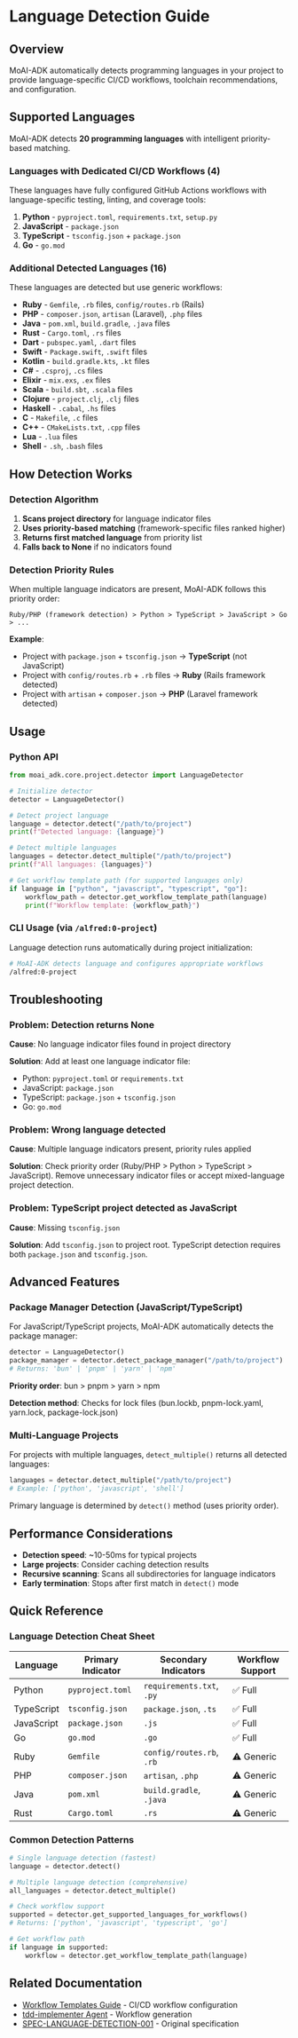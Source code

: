 # Language Detection Guide

## Overview

MoAI-ADK automatically detects programming languages in your project to provide language-specific CI/CD workflows, toolchain recommendations, and configuration.

## Supported Languages

MoAI-ADK detects **20 programming languages** with intelligent priority-based matching.

### Languages with Dedicated CI/CD Workflows (4)

These languages have fully configured GitHub Actions workflows with language-specific testing, linting, and coverage tools:

1. **Python** - `pyproject.toml`, `requirements.txt`, `setup.py`
2. **JavaScript** - `package.json`
3. **TypeScript** - `tsconfig.json` + `package.json`
4. **Go** - `go.mod`

### Additional Detected Languages (16)

These languages are detected but use generic workflows:

- **Ruby** - `Gemfile`, `.rb` files, `config/routes.rb` (Rails)
- **PHP** - `composer.json`, `artisan` (Laravel), `.php` files
- **Java** - `pom.xml`, `build.gradle`, `.java` files
- **Rust** - `Cargo.toml`, `.rs` files
- **Dart** - `pubspec.yaml`, `.dart` files
- **Swift** - `Package.swift`, `.swift` files
- **Kotlin** - `build.gradle.kts`, `.kt` files
- **C#** - `.csproj`, `.cs` files
- **Elixir** - `mix.exs`, `.ex` files
- **Scala** - `build.sbt`, `.scala` files
- **Clojure** - `project.clj`, `.clj` files
- **Haskell** - `.cabal`, `.hs` files
- **C** - `Makefile`, `.c` files
- **C++** - `CMakeLists.txt`, `.cpp` files
- **Lua** - `.lua` files
- **Shell** - `.sh`, `.bash` files

## How Detection Works

### Detection Algorithm

1. **Scans project directory** for language indicator files
2. **Uses priority-based matching** (framework-specific files ranked higher)
3. **Returns first matched language** from priority list
4. **Falls back to None** if no indicators found

### Detection Priority Rules

When multiple language indicators are present, MoAI-ADK follows this priority order:

```
Ruby/PHP (framework detection) > Python > TypeScript > JavaScript > Go > ...
```

**Example**:
- Project with `package.json` + `tsconfig.json` → **TypeScript** (not JavaScript)
- Project with `config/routes.rb` + `.rb` files → **Ruby** (Rails framework detected)
- Project with `artisan` + `composer.json` → **PHP** (Laravel framework detected)

## Usage

### Python API

```python
from moai_adk.core.project.detector import LanguageDetector

# Initialize detector
detector = LanguageDetector()

# Detect project language
language = detector.detect("/path/to/project")
print(f"Detected language: {language}")

# Detect multiple languages
languages = detector.detect_multiple("/path/to/project")
print(f"All languages: {languages}")

# Get workflow template path (for supported languages only)
if language in ["python", "javascript", "typescript", "go"]:
    workflow_path = detector.get_workflow_template_path(language)
    print(f"Workflow template: {workflow_path}")
```

### CLI Usage (via `/alfred:0-project`)

Language detection runs automatically during project initialization:

```bash
# MoAI-ADK detects language and configures appropriate workflows
/alfred:0-project
```

## Troubleshooting

### Problem: Detection returns None

**Cause**: No language indicator files found in project directory

**Solution**: Add at least one language indicator file:
- Python: `pyproject.toml` or `requirements.txt`
- JavaScript: `package.json`
- TypeScript: `package.json` + `tsconfig.json`
- Go: `go.mod`

### Problem: Wrong language detected

**Cause**: Multiple language indicators present, priority rules applied

**Solution**: Check priority order (Ruby/PHP > Python > TypeScript > JavaScript). Remove unnecessary indicator files or accept mixed-language project detection.

### Problem: TypeScript project detected as JavaScript

**Cause**: Missing `tsconfig.json`

**Solution**: Add `tsconfig.json` to project root. TypeScript detection requires both `package.json` and `tsconfig.json`.

## Advanced Features

### Package Manager Detection (JavaScript/TypeScript)

For JavaScript/TypeScript projects, MoAI-ADK automatically detects the package manager:

```python
detector = LanguageDetector()
package_manager = detector.detect_package_manager("/path/to/project")
# Returns: 'bun' | 'pnpm' | 'yarn' | 'npm'
```

**Priority order**: bun > pnpm > yarn > npm

**Detection method**: Checks for lock files (bun.lockb, pnpm-lock.yaml, yarn.lock, package-lock.json)

### Multi-Language Projects

For projects with multiple languages, `detect_multiple()` returns all detected languages:

```python
languages = detector.detect_multiple("/path/to/project")
# Example: ['python', 'javascript', 'shell']
```

Primary language is determined by `detect()` method (uses priority order).

## Performance Considerations

- **Detection speed**: ~10-50ms for typical projects
- **Large projects**: Consider caching detection results
- **Recursive scanning**: Scans all subdirectories for language indicators
- **Early termination**: Stops after first match in `detect()` mode

## Quick Reference

### Language Detection Cheat Sheet

| Language   | Primary Indicator     | Secondary Indicators           | Workflow Support |
|------------|----------------------|--------------------------------|------------------|
| Python     | `pyproject.toml`     | `requirements.txt`, `.py`      | ✅ Full          |
| TypeScript | `tsconfig.json`      | `package.json`, `.ts`          | ✅ Full          |
| JavaScript | `package.json`       | `.js`                          | ✅ Full          |
| Go         | `go.mod`             | `.go`                          | ✅ Full          |
| Ruby       | `Gemfile`            | `config/routes.rb`, `.rb`      | ⚠️ Generic       |
| PHP        | `composer.json`      | `artisan`, `.php`              | ⚠️ Generic       |
| Java       | `pom.xml`            | `build.gradle`, `.java`        | ⚠️ Generic       |
| Rust       | `Cargo.toml`         | `.rs`                          | ⚠️ Generic       |

### Common Detection Patterns

```python
# Single language detection (fastest)
language = detector.detect()

# Multiple language detection (comprehensive)
all_languages = detector.detect_multiple()

# Check workflow support
supported = detector.get_supported_languages_for_workflows()
# Returns: ['python', 'javascript', 'typescript', 'go']

# Get workflow path
if language in supported:
    workflow = detector.get_workflow_template_path(language)
```

## Related Documentation

- [Workflow Templates Guide](./workflow-templates.md) - CI/CD workflow configuration
- [tdd-implementer Agent](./.claude/agents/alfred/tdd-implementer.md) - Workflow generation
- [SPEC-LANGUAGE-DETECTION-001](./.moai/specs/SPEC-LANGUAGE-DETECTION-001/) - Original specification
